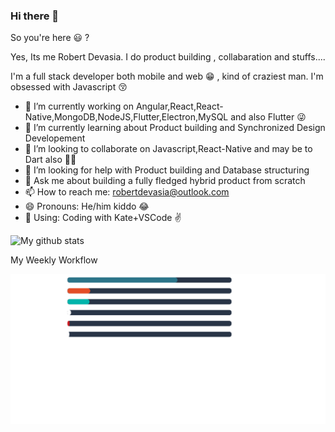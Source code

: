 ### Hi there 👋

So you're here 😃 ? 

Yes, Its me Robert Devasia. I do product building , collabaration and stuffs....

I'm a full stack developer both mobile and web 😁 , kind of craziest man.
I'm obsessed with Javascript 😚


- 🔭 I’m currently working on Angular,React,React-Native,MongoDB,NodeJS,Flutter,Electron,MySQL and also Flutter 😜
- 🌱 I’m currently learning about Product building and Synchronized Design Developement
- 👯 I’m looking to collaborate on Javascript,React-Native and may be to Dart also 🤷‍♂️
- 🤔 I’m looking for help with Product building and Database structuring
- 💬 Ask me about building a fully fledged hybrid product from scratch
- 📫 How to reach me: robertdevasia@outlook.com 
- 😄 Pronouns: He/him kiddo 😂
- 📃 Using: Coding with Kate+VSCode ✌️

![My github stats](https://github-readme-stats.vercel.app/api?username=docsploit&count_private=true&theme=gotham&showicons=true)

My Weekly Workflow

<!--Docsium::START-->
![any](https://github.com/DOCSPLOIT/docsium-bot/blob/main/lib/template.svg)
<!--Docsium::END-->
